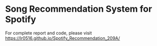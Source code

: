 # Song Recommendation System for Spotify

For complete report and code, please visit https://lr0516.github.io/Spotify_Recommendation_209A/
